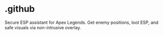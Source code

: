 # .github
Secure ESP assistant for Apex Legends. Get enemy positions, loot ESP, and safe visuals via non-intrusive overlay. 
